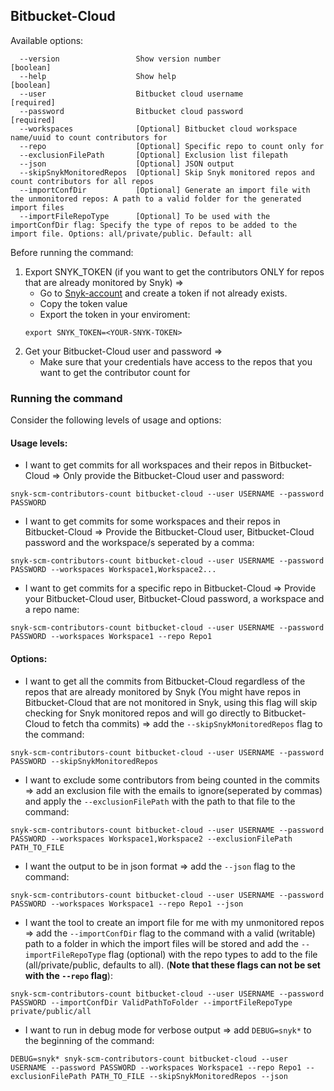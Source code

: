 ## Bitbucket-Cloud
Available options:
```
  --version                 Show version number                        [boolean]
  --help                    Show help                                  [boolean]
  --user                    Bitbucket cloud username                   [required]
  --password                Bitbucket cloud password                   [required]
  --workspaces              [Optional] Bitbucket cloud workspace name/uuid to count contributors for
  --repo                    [Optional] Specific repo to count only for
  --exclusionFilePath       [Optional] Exclusion list filepath
  --json                    [Optional] JSON output
  --skipSnykMonitoredRepos  [Optional] Skip Snyk monitored repos and count contributors for all repos
  --importConfDir           [Optional] Generate an import file with the unmonitored repos: A path to a valid folder for the generated import files
  --importFileRepoType      [Optional] To be used with the importConfDir flag: Specify the type of repos to be added to the import file. Options: all/private/public. Default: all
```

Before running the command:
1. Export SNYK_TOKEN (if you want to get the contributors ONLY for repos that are already monitored by Snyk) =>
    - Go to [Snyk-account](https://app.snyk.io/account) and create a token if not already exists.
    - Copy the token value
    - Export the token in your enviroment: 
    ```
    export SNYK_TOKEN=<YOUR-SNYK-TOKEN>
    ```
2. Get your Bitbucket-Cloud user and password =>
    - Make sure that your credentials have access to the repos that you want to get the contributor count for

### Running the command

Consider the following levels of usage and options:

#### Usage levels:
- I want to get commits for all workspaces and their repos in Bitbucket-Cloud => Only provide the Bitbucket-Cloud user and password: 
```
snyk-scm-contributors-count bitbucket-cloud --user USERNAME --password PASSWORD
```

- I want to get commits for some workspaces and their repos in Bitbucket-Cloud => Provide the Bitbucket-Cloud user, Bitbucket-Cloud password and the workspace/s seperated by a comma:
```
snyk-scm-contributors-count bitbucket-cloud --user USERNAME --password PASSWORD --workspaces Workspace1,Workspace2...
```

- I want to get commits for a specific repo in Bitbucket-Cloud => Provide your Bitbucket-Cloud user, Bitbucket-Cloud password, a workspace and a repo name:
```
snyk-scm-contributors-count bitbucket-cloud --user USERNAME --password PASSWORD --workspaces Workspace1 --repo Repo1
```

#### Options:
- I want to get all the commits from Bitbucket-Cloud regardless of the repos that are already monitored by Snyk (You might have repos in Bitbucket-Cloud that are not monitored in Snyk, using this flag will skip checking for Snyk monitored repos and will go directly to Bitbucket-Cloud to fetch tha commits) => add the `--skipSnykMonitoredRepos` flag to the command:
```
snyk-scm-contributors-count bitbucket-cloud --user USERNAME --password PASSWORD --skipSnykMonitoredRepos
```

- I want to exclude some contributors from being counted in the commits => add an exclusion file with the emails to ignore(seperated by commas) and apply the `--exclusionFilePath` with the path to that file to the command:
```
snyk-scm-contributors-count bitbucket-cloud --user USERNAME --password PASSWORD --workspaces Workspace1,Workspace2 --exclusionFilePath PATH_TO_FILE
```

- I want the output to be in json format => add the `--json` flag to the command:
```
snyk-scm-contributors-count bitbucket-cloud --user USERNAME --password PASSWORD --workspaces Workspace1 --repo Repo1 --json
```

- I want the tool to create an import file for me with my unmonitored repos => add the `--importConfDir` flag to the command with a valid (writable) path to a folder in which the import files will be stored and add the `--importFileRepoType` flag (optional) with the repo types to add to the file (all/private/public, defaults to all). (**Note that these flags can not be set with the `--repo` flag**):
```
snyk-scm-contributors-count bitbucket-cloud --user USERNAME --password PASSWORD --importConfDir ValidPathToFolder --importFileRepoType private/public/all
```

- I want to run in debug mode for verbose output => add `DEBUG=snyk*` to the beginning of the command:
```
DEBUG=snyk* snyk-scm-contributors-count bitbucket-cloud --user USERNAME --password PASSWORD --workspaces Workspace1 --repo Repo1 --exclusionFilePath PATH_TO_FILE --skipSnykMonitoredRepos --json
```
